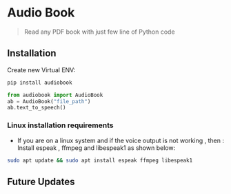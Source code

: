 # Audio Book

> Read any PDF book with just few line of Python code

## Installation

Create new Virtual ENV:

```sh
pip install audiobook
```

```python
from audiobook import AudioBook
ab = AudioBook("file_path")
ab.text_to_speech()
```

### Linux installation requirements

- If you are on a linux system and if the voice output is not working , then :
    Install espeak , ffmpeg and libespeak1 as shown below:

```sh
sudo apt update && sudo apt install espeak ffmpeg libespeak1
```

## Future Updates
